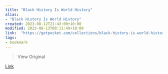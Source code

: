 ```yaml
---
title: "Black History Is World History"
alias:
- "Black History Is World History"
created: 2023-08-12T21:43:09+10:00
modified: 2023-08-13T00:11:49+10:00
link:  "https://getpocket.com/collections/black-history-is-world-history"
tags:
- bookmark
---
```


> View Original

[Link](https://getpocket.com/collections/black-history-is-world-history)